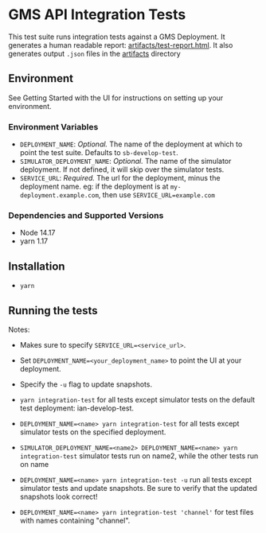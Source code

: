 # GMS API Integration Tests

This test suite runs integration tests against a GMS Deployment. It generates a human readable report: [artifacts/test-report.html](/artifacts/test-report.html). It also generates output `.json` files in the [artifacts](/artifacts) directory

## Environment

See Getting Started with the UI for instructions on setting up your environment.

### Environment Variables

* `DEPLOYMENT_NAME`: *Optional.* The name of the deployment at which to point the test suite. Defaults to `sb-develop-test`.
* `SIMULATOR_DEPLOYMENT_NAME`: *Optional.* The name of the simulator deployment. If not defined, it will skip over the simulator tests.
* `SERVICE_URL`: *Required.* The url for the deployment, minus the deployment name. eg: if the deployment is at `my-deployment.example.com`, then use `SERVICE_URL=example.com`

### Dependencies and Supported Versions

* Node 14.17
* yarn 1.17

## Installation

* `yarn`

## Running the tests

Notes:

* Makes sure to specify `SERVICE_URL=<service_url>`.
* Set `DEPLOYMENT_NAME=<your_deployment_name>` to point the UI at your deployment.
* Specify the `-u` flag to update snapshots.

* `yarn integration-test` for all tests except simulator tests on the default test deployment: ian-develop-test.
* `DEPLOYMENT_NAME=<name> yarn integration-test` for all tests except simulator tests on the specified deployment.
* `SIMULATOR_DEPLOYMENT_NAME=<name2> DEPLOYMENT_NAME=<name> yarn integration-test` simulator tests run on name2, while the other tests run on name
* `DEPLOYMENT_NAME=<name> yarn integration-test -u` run all tests except simulator tests and update snapshots. Be sure to verify that the updated snapshots look correct!
* `DEPLOYMENT_NAME=<name> yarn integration-test 'channel'` for test files with names containing "channel".
